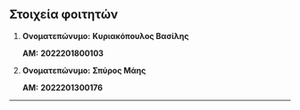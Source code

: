 ## Στοιχεία φοιτητών

 1. **Ονοματεπώνυμο:** **Κυριακόπουλος Βασίλης**

    **ΑΜ:** ****2022201800103****

 2. **Ονοματεπώνυμο:** **Σπύρος Μάης**

    **ΑΜ:** **2022201300176**

---
